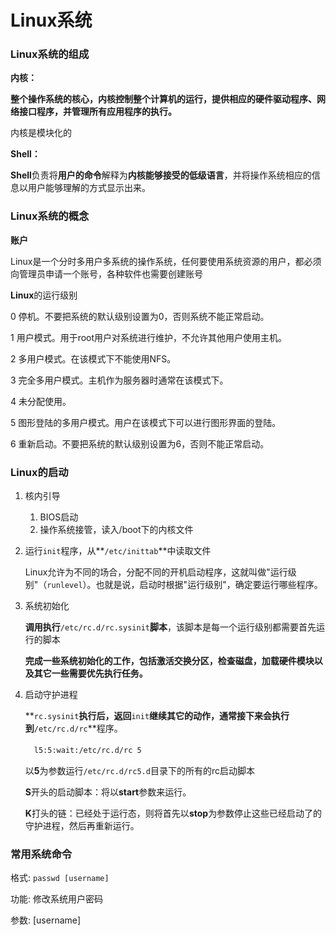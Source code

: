 # Linux系统

### Linux系统的组成

**内核：**

**整个操作系统的核心，内核控制整个计算机的运行，提供相应的硬件驱动程序、网络接口程序，并管理所有应用程序的执行。**

内核是模块化的



**Shell：**

**Shell**负责将**用户的命令**解释为**内核能够接受的低级语言**，并将操作系统相应的信息以用户能够理解的方式显示出来。



### Linux系统的概念

**账户**

Linux是一个分时多用户多系统的操作系统，任何要使用系统资源的用户，都必须向管理员申请一个账号，各种软件也需要创建账号



**Linux**的运行级别

0  停机。不要把系统的默认级别设置为0，否则系统不能正常启动。

1  用户模式。用于root用户对系统进行维护，不允许其他用户使用主机。

2  多用户模式。在该模式下不能使用NFS。

3  完全多用户模式。主机作为服务器时通常在该模式下。

4  未分配使用。

5  图形登陆的多用户模式。用户在该模式下可以进行图形界面的登陆。

6  重新启动。不要把系统的默认级别设置为6，否则不能正常启动。



### Linux的启动

1. 核内引导

   1. BIOS启动
   2. 操作系统接管，读入/boot下的内核文件

2. 运行`init`程序，从**`/etc/inittab`**中读取文件

   Linux允许为不同的场合，分配不同的开机启动程序，这就叫做"运行级别"（`runlevel`）。也就是说，启动时根据"运行级别"，确定要运行哪些程序。

3. 系统初始化

   **调用执行**`/etc/rc.d/rc.sysinit`**脚本**，该脚本是每一个运行级别都需要首先运行的脚本

   **完成一些系统初始化的工作，**包括**激活交换分区，检查磁盘，加载硬件模块以及其它一些需要优先执行任务。**

4. 启动守护进程

   **`rc.sysinit`**执行后，返回**`init`**继续其它的动作，通常接下来会执行到**`/etc/rc.d/rc`**程序。

      　`l5:5:wait:/etc/rc.d/rc 5`

   以**5**为参数运行`/etc/rc.d/rc5.d`目录下的所有的rc启动脚本

   **S**开头的启动脚本：将以**start**参数来运行。

    **K**打头的链：已经处于运行态，则将首先以**stop**为参数停止这些已经启动了的守护进程，然后再重新运行。





### 常用系统命令

格式: `passwd [username]`

功能: 修改系统用户密码

参数: [username]